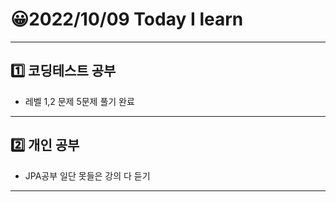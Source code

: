 # 😀2022/10/09 Today I learn
-------------------------
## 1️⃣ 코딩테스트 공부
  * 레벨 1,2 문제 5문제 풀기 완료
------------------------
## 2️⃣ 개인 공부
  * JPA공부 일단 못들은 강의 다 듣기
-------------------------

